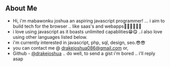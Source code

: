 ## About Me
- Hi, i'm mabawonku joshua an aspiring javascript programmer! ... i aim to build tech for the browser .. like saas's and webapps👨‍💻👨‍💻👨‍💻
- i love using javascript as it boasts unlimited capablities😁😋 ..i also love using other languages listed below.
- i'm currently interested in javascript, php, sql, design, seo.😎😎
- you can contact me @ drakejoshua086@gmail.com or,
- Github - [@drakejoshua](https://github.com/drakejoshua) .. do well, to send a gist i'm bored .. i'll reply asap

